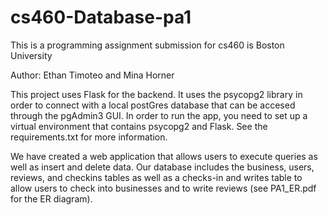# cs460-Database-pa1
This is a programming assignment submission for cs460 is Boston University


Author: Ethan Timoteo and Mina Horner

This project uses Flask for the backend. It uses the psycopg2 library in order to connect with a local postGres database that can be accesed through the pgAdmin3 GUI. In order to run the app, you need to set up a virtual environment that contains psycopg2 and Flask. See the requirements.txt for more information.

We have created a web application that allows users to execute queries as well as insert and delete data. Our database includes the business, users, reviews, and checkins tables as well as a checks-in and writes table to allow users to check into businesses and to write reviews (see PA1_ER.pdf for the ER diagram). 

